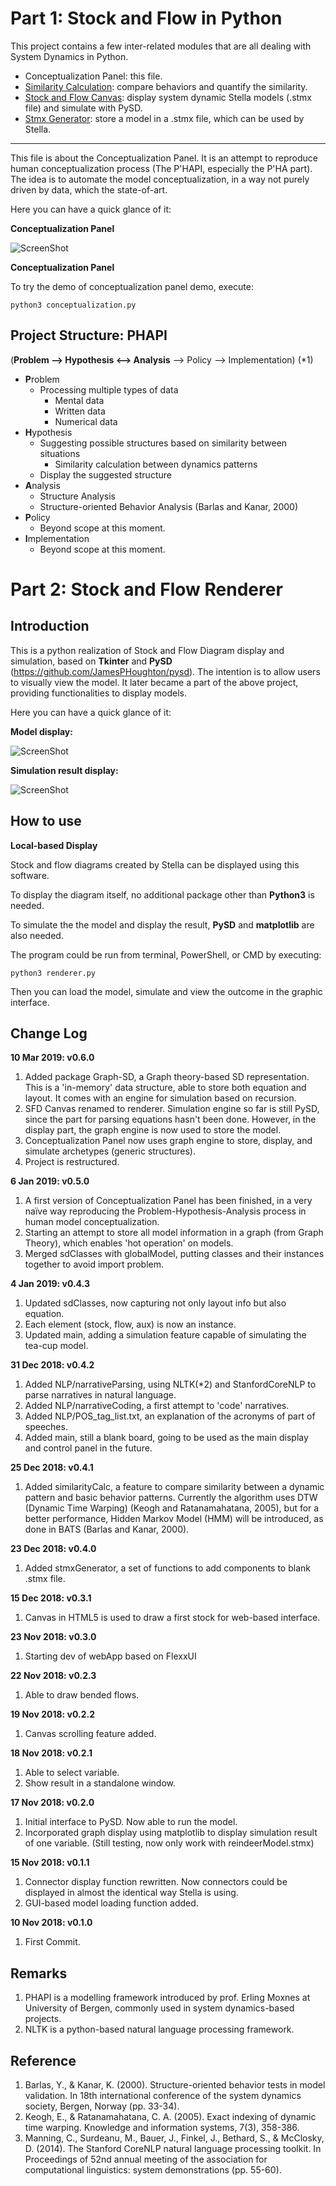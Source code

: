 # Part 1: Stock and Flow in Python

This project contains a few inter-related modules that are all dealing with System Dynamics in Python.

- Conceptualization Panel: this file.
- [Similarity Calculation](StockAndFlowInPython/similarity_calculation/readme.md): compare behaviors and quantify the similarity.
- [Stock and Flow Canvas](StockAndFlowInPython/SFD_Canvas/readme.md): display system dynamic Stella models (.stmx file) and simulate with PySD.
- [Stmx Generator](StockAndFlowInPython/stmx_generator/readme.md): store a model in a .stmx file, which can be used by Stella.

---

This file is about the Conceptualization Panel. It is an attempt to reproduce human conceptualization process (The P'HAPI, especially the P'HA part). The idea is to automate the model conceptualization, in a way not purely driven by data, which the state-of-art.

Here you can have a quick glance of it:

**Conceptualization Panel**

![ScreenShot](screenshots/screenShot_06.png)

**Conceptualization Panel**

To try the demo of conceptualization panel demo, execute:

```
python3 conceptualization.py
```

## Project Structure: PHAPI

(**Problem --> Hypothesis <--> Analysis** --> Policy --> Implementation) (*1)

- **P**roblem
    - Processing multiple types of data
        - Mental data
        - Written data
        - Numerical data
- **H**ypothesis
    - Suggesting possible structures based on similarity between situations
        - Similarity calculation between dynamics patterns
    - Display the suggested structure
- **A**nalysis
    - Structure Analysis
    - Structure-oriented Behavior Analysis (Barlas and Kanar, 2000)
- **P**olicy
    - Beyond scope at this moment.
- **I**mplementation
    - Beyond scope at this moment.
    
# Part 2: Stock and Flow Renderer

## Introduction

This is a python realization of Stock and Flow Diagram display and simulation, based on **Tkinter** and **PySD** (https://github.com/JamesPHoughton/pysd).
The intention is to allow users to visually view the model. It later became a part of the above project, providing functionalities to display models.

Here you can have a quick glance of it:

**Model display:**

![ScreenShot](./screenshots/screenShot_02.png)

**Simulation result display:**

![ScreenShot](./screenshots/screenShot_07.png)

## How to use

**Local-based Display**

Stock and flow diagrams created by Stella can be displayed using this software.

To display the diagram itself, no additional package other than **Python3** is needed.

To simulate the the model and display the result, **PySD** and **matplotlib** are also needed.

The program could be run from terminal, PowerShell, or CMD by executing:

```
python3 renderer.py
```

Then you can load the model, simulate and view the outcome in the graphic interface.


## Change Log

**10 Mar 2019: v0.6.0**

1. Added package Graph-SD, a Graph theory-based SD representation. This is a 'in-memory' data structure, able to store both equation and layout. It comes with an engine for simulation based on recursion.
2. SFD Canvas renamed to renderer. Simulation engine so far is still PySD, since the part for parsing equations hasn't been done. However, in the display part, the graph engine is now used to store the model.
3. Conceptualization Panel now uses graph engine to store, display, and simulate archetypes (generic structures).
4. Project is restructured.

**6 Jan 2019: v0.5.0**

1.  A first version of Conceptualization Panel has been finished, in a very naïve way reproducing the Problem-Hypothesis-Analysis process in human model conceptualization.
2.  Starting an attempt to store all model information in a graph (from Graph Theory), which enables 'hot operation' on models.
3.  Merged sdClasses with globalModel, putting classes and their instances together to avoid import problem.

**4 Jan 2019: v0.4.3**

1.  Updated sdClasses, now capturing not only layout info but also equation.
2.  Each element (stock, flow, aux) is now an instance.
3.  Updated main, adding a simulation feature capable of simulating the tea-cup model.

**31 Dec 2018: v0.4.2**

1.  Added NLP/narrativeParsing, using NLTK(*2) and StanfordCoreNLP to parse narratives in natural language.
2.  Added NLP/narrativeCoding, a first attempt to 'code' narratives.
3.  Added NLP/POS_tag_list.txt, an explanation of the acronyms of part of speeches.
4.  Added main, still a blank board, going to be used as the main display and control panel in the future.

**25 Dec 2018: v0.4.1**

1.  Added similarityCalc, a feature to compare similarity between a dynamic pattern and basic behavior patterns. Currently the algorithm uses DTW (Dynamic Time Warping) (Keogh and Ratanamahatana, 2005), but for a better performance, Hidden Markov Model (HMM) will be introduced, as done in BATS (Barlas and Kanar, 2000).

**23 Dec 2018: v0.4.0**

1.  Added stmxGenerator, a set of functions to add components to blank .stmx file.

**15 Dec 2018: v0.3.1**

1.  Canvas in HTML5 is used to draw a first stock for web-based interface.

**23 Nov 2018: v0.3.0**

1.  Starting dev of webApp based on FlexxUI

**22 Nov 2018: v0.2.3**

1.  Able to draw bended flows.

**19 Nov 2018: v0.2.2**

1.  Canvas scrolling feature added.

**18 Nov 2018: v0.2.1**

1.  Able to select variable.
2.  Show result in a standalone window.

**17 Nov 2018: v0.2.0**

1.  Initial interface to PySD. Now able to run the model.
2.  Incorporated graph display using matplotlib to display simulation result of one variable. (Still testing, now only work with reindeerModel.stmx)

**15 Nov 2018: v0.1.1**

1.  Connector display function rewritten. Now connectors could be displayed in almost the identical way Stella is using.
2.  GUI-based model loading function added.

**10 Nov 2018: v0.1.0**
1.  First Commit.

## Remarks
1. PHAPI is a modelling framework introduced by prof. Erling Moxnes at University of Bergen, commonly used in system dynamics-based projects.
2. NLTK is a python-based natural language processing framework.

## Reference
1. Barlas, Y., & Kanar, K. (2000). Structure-oriented behavior tests in model validation. In 18th international conference of the system dynamics society, Bergen, Norway (pp. 33-34).
2. Keogh, E., & Ratanamahatana, C. A. (2005). Exact indexing of dynamic time warping. Knowledge and information systems, 7(3), 358-386.
3. Manning, C., Surdeanu, M., Bauer, J., Finkel, J., Bethard, S., & McClosky, D. (2014). The Stanford CoreNLP natural language processing toolkit. In Proceedings of 52nd annual meeting of the association for computational linguistics: system demonstrations (pp. 55-60).
